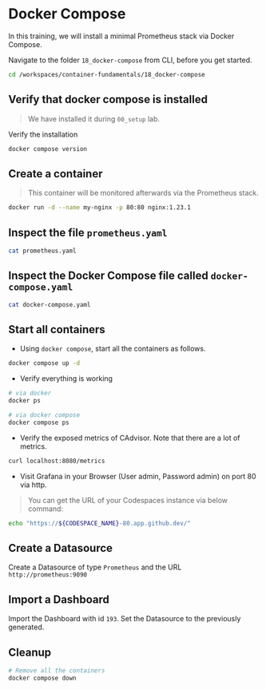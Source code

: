 # Docker Compose

In this training, we will install a minimal Prometheus stack via Docker Compose.

Navigate to the folder `18_docker-compose` from CLI, before you get started.

```bash
cd /workspaces/container-fundamentals/18_docker-compose
```

## Verify that docker compose is installed

> We have installed it during `00_setup` lab.

Verify the installation

```bash
docker compose version
```

## Create a container

> This container will be monitored afterwards via the Prometheus stack.

```bash
docker run -d --name my-nginx -p 80:80 nginx:1.23.1
```

## Inspect the file `prometheus.yaml`

```bash
cat prometheus.yaml
```

## Inspect the Docker Compose file called `docker-compose.yaml`

```bash
cat docker-compose.yaml
```

## Start all containers

- Using `docker compose`, start all the containers as follows.

```bash
docker compose up -d
```

- Verify everything is working

```bash
# via docker
docker ps

# via docker compose
docker compose ps
```

- Verify the exposed metrics of CAdvisor. Note that there are a lot of metrics.

```bash
curl localhost:8080/metrics
```

- Visit Grafana in your Browser (User admin, Password admin) on port 80 via http.

> You can get the URL of your Codespaces instance via below command:

```bash
echo "https://${CODESPACE_NAME}-80.app.github.dev/"
```

## Create a Datasource

Create a Datasource of type `Prometheus` and the URL `http://prometheus:9090`

## Import a Dashboard

Import the Dashboard with id `193`. Set the Datasource to the previously generated.

## Cleanup

```bash
# Remove all the containers
docker compose down
```
